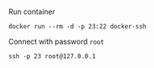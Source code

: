 
Run container

    docker run --rm -d -p 23:22 docker-ssh

Connect with password `root`

    ssh -p 23 root@127.0.0.1
